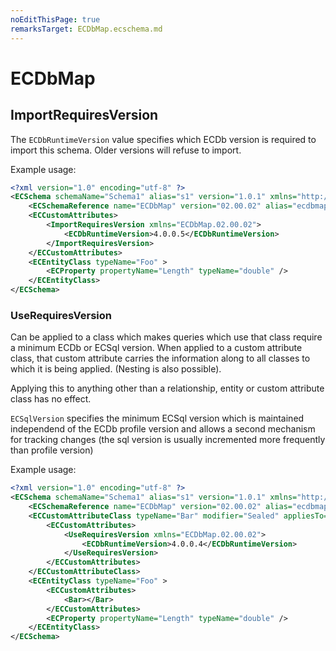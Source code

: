 ```yaml
---
noEditThisPage: true
remarksTarget: ECDbMap.ecschema.md
---
```


# ECDbMap

## ImportRequiresVersion

The `ECDbRuntimeVersion` value specifies which ECDb version is required to import this schema. Older versions will refuse to import.

Example usage:
```xml
<?xml version="1.0" encoding="utf-8" ?>
<ECSchema schemaName="Schema1" alias="s1" version="1.0.1" xmlns="http://www.bentley.com/schemas/Bentley.ECXML.3.2">
    <ECSchemaReference name="ECDbMap" version="02.00.02" alias="ecdbmap"/>
    <ECCustomAttributes>
        <ImportRequiresVersion xmlns="ECDbMap.02.00.02">
            <ECDbRuntimeVersion>4.0.0.5</ECDbRuntimeVersion>
        </ImportRequiresVersion>
    </ECCustomAttributes>
    <ECEntityClass typeName="Foo" >
        <ECProperty propertyName="Length" typeName="double" />
    </ECEntityClass>
</ECSchema>
```

### UseRequiresVersion

Can be applied to a class which makes queries which use that class require a minimum ECDb or ECSql version.
When applied to a custom attribute class, that custom attribute carries the information along to all classes to which it is being applied. (Nesting is also possible).

Applying this to anything other than a relationship, entity or custom attribute class has no effect.

`ECSqlVersion` specifies the minimum ECSql version which is maintained independend of the ECDb profile version and allows a second mechanism for tracking changes (the sql version is usually incremented more frequently than profile version)

Example usage:

```xml
<?xml version="1.0" encoding="utf-8" ?>
<ECSchema schemaName="Schema1" alias="s1" version="1.0.1" xmlns="http://www.bentley.com/schemas/Bentley.ECXML.3.2">
    <ECSchemaReference name="ECDbMap" version="02.00.02" alias="ecdbmap"/>
    <ECCustomAttributeClass typeName="Bar" modifier="Sealed" appliesTo="EntityClass">
        <ECCustomAttributes>
            <UseRequiresVersion xmlns="ECDbMap.02.00.02">
                <ECDbRuntimeVersion>4.0.0.4</ECDbRuntimeVersion>
            </UseRequiresVersion>
        </ECCustomAttributes>
    </ECCustomAttributeClass>
    <ECEntityClass typeName="Foo" >
        <ECCustomAttributes>
            <Bar></Bar>
        </ECCustomAttributes>
        <ECProperty propertyName="Length" typeName="double" />
    </ECEntityClass>
</ECSchema>
```
